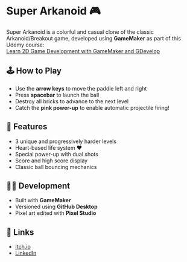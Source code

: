 # Super Arkanoid 🎮

Super Arkanoid is a colorful and casual clone of the classic Arkanoid/Breakout game, developed using **GameMaker** as part of this Udemy course:  
[Learn 2D Game Development with GameMaker and GDevelop](https://www.udemy.com/course/aprenda-desenvolvimento-de-jogos-2d-com-gamemaker-e-gdevelop/learn/lecture/31001594?start=15#overview)

## 🕹 How to Play

- Use the **arrow keys** to move the paddle left and right
- Press **spacebar** to launch the ball
- Destroy all bricks to advance to the next level
- Catch the **pink power-up** to enable automatic projectile firing!

## 🎯 Features
- 3 unique and progressively harder levels
- Heart-based life system ❤️
- Special power-up with dual shots
- Score and high score display
- Classic ball bouncing mechanics

## 👨‍💻 Development
- Built with **GameMaker**
- Versioned using **GitHub Desktop**
- Pixel art edited with **Pixel Studio**

## 🔗 Links
- [Itch.io](https://joyexplorer.itch.io/super-arkanoid)
- [LinkedIn](https://www.linkedin.com/in/joycilane-carvalho/)
